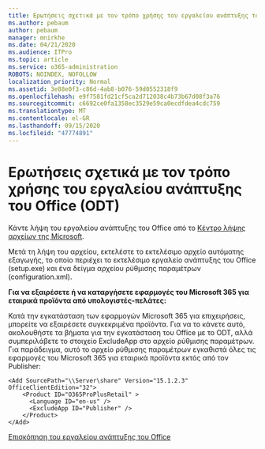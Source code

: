 ```yaml
---
title: Ερωτήσεις σχετικά με τον τρόπο χρήσης του εργαλείου ανάπτυξης του Office (ODT)
ms.author: pebaum
author: pebaum
manager: mnirkhe
ms.date: 04/21/2020
ms.audience: ITPro
ms.topic: article
ms.service: o365-administration
ROBOTS: NOINDEX, NOFOLLOW
localization_priority: Normal
ms.assetid: 3e88e0f3-c86d-4ab8-b076-59d0552318f9
ms.openlocfilehash: e9f7581fd21cf5ca2d712038c4b73b67d08f3a76
ms.sourcegitcommit: c6692ce0fa1358ec3529e59ca0ecdfdea4cdc759
ms.translationtype: MT
ms.contentlocale: el-GR
ms.lasthandoff: 09/15/2020
ms.locfileid: "47774891"
---
```

# <a name="questions-about-how-to-use-the-office-deployment-tool-odt"></a>Ερωτήσεις σχετικά με τον τρόπο χρήσης του εργαλείου ανάπτυξης του Office (ODT)

Κάντε λήψη του εργαλείου ανάπτυξης του Office από το [Κέντρο λήψης αρχείων της Microsoft](https://go.microsoft.com/fwlink/p/?LinkID=626065).
  
Μετά τη λήψη του αρχείου, εκτελέστε το εκτελέσιμο αρχείο αυτόματης εξαγωγής, το οποίο περιέχει το εκτελέσιμο εργαλείο ανάπτυξης του Office (setup.exe) και ένα δείγμα αρχείου ρύθμισης παραμέτρων (configuration.xml).
  
 **Για να εξαιρέσετε ή να καταργήσετε εφαρμογές του Microsoft 365 για εταιρικά προϊόντα από υπολογιστές-πελάτες:**
  
Κατά την εγκατάσταση των εφαρμογών Microsoft 365 για επιχειρήσεις, μπορείτε να εξαιρέσετε συγκεκριμένα προϊόντα. Για να το κάνετε αυτό, ακολουθήστε τα βήματα για την εγκατάσταση του Office με το ODT, αλλά συμπεριλάβετε το στοιχείο ExcludeApp στο αρχείο ρύθμισης παραμέτρων. Για παράδειγμα, αυτό το αρχείο ρύθμισης παραμέτρων εγκαθιστά όλες τις εφαρμογές του Microsoft 365 για εταιρικά προϊόντα εκτός από τον Publisher:
  
```
<Add SourcePath="\\Server\share" Version="15.1.2.3" OfficeClientEdition="32">
    <Product ID="O365ProPlusRetail" >
      <Language ID="en-us" />
      <ExcludeApp ID="Publisher" />
    </Product>
</Add>
```

[Επισκόπηση του εργαλείου ανάπτυξης του Office](https://docs.microsoft.com/deployoffice/overview-office-deployment-tool)
  

